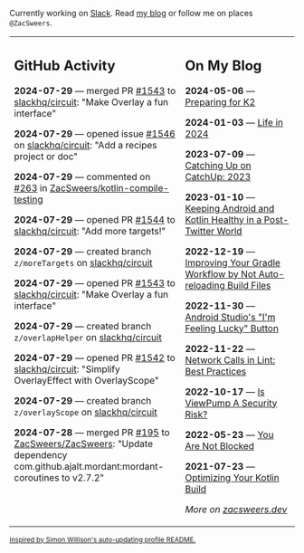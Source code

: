 Currently working on [Slack](https://slack.com/). Read [my blog](https://zacsweers.dev/) or follow me on places `@ZacSweers`.

<table><tr><td valign="top" width="60%">

## GitHub Activity
<!-- githubActivity starts -->
**2024-07-29** — merged PR [#1543](https://github.com/slackhq/circuit/pull/1543) to [slackhq/circuit](https://github.com/slackhq/circuit): "Make Overlay a fun interface"

**2024-07-29** — opened issue [#1546](https://github.com/slackhq/circuit/issues/1546) on [slackhq/circuit](https://github.com/slackhq/circuit): "Add a recipes project or doc"

**2024-07-29** — commented on [#263](https://github.com/ZacSweers/kotlin-compile-testing/pull/263#issuecomment-2255936972) in [ZacSweers/kotlin-compile-testing](https://github.com/ZacSweers/kotlin-compile-testing)

**2024-07-29** — opened PR [#1544](https://github.com/slackhq/circuit/pull/1544) to [slackhq/circuit](https://github.com/slackhq/circuit): "Add more targets!"

**2024-07-29** — created branch `z/moreTargets` on [slackhq/circuit](https://github.com/slackhq/circuit)

**2024-07-29** — opened PR [#1543](https://github.com/slackhq/circuit/pull/1543) to [slackhq/circuit](https://github.com/slackhq/circuit): "Make Overlay a fun interface"

**2024-07-29** — created branch `z/overlapHelper` on [slackhq/circuit](https://github.com/slackhq/circuit)

**2024-07-29** — opened PR [#1542](https://github.com/slackhq/circuit/pull/1542) to [slackhq/circuit](https://github.com/slackhq/circuit): "Simplify OverlayEffect with OverlayScope"

**2024-07-29** — created branch `z/overlayScope` on [slackhq/circuit](https://github.com/slackhq/circuit)

**2024-07-28** — merged PR [#195](https://github.com/ZacSweers/ZacSweers/pull/195) to [ZacSweers/ZacSweers](https://github.com/ZacSweers/ZacSweers): "Update dependency com.github.ajalt.mordant:mordant-coroutines to v2.7.2"
<!-- githubActivity ends -->
</td><td valign="top" width="40%">

## On My Blog
<!-- blog starts -->
**2024-05-06** — [Preparing for K2](https://www.zacsweers.dev/preparing-for-k2/)

**2024-01-03** — [Life in 2024](https://www.zacsweers.dev/life-in-2024/)

**2023-07-09** — [Catching Up on CatchUp: 2023](https://www.zacsweers.dev/catching-up-on-catchup-2023/)

**2023-01-10** — [Keeping Android and Kotlin Healthy in a Post-Twitter World](https://www.zacsweers.dev/keeping-android-healthy/)

**2022-12-19** — [Improving Your Gradle Workflow by Not Auto-reloading Build Files](https://www.zacsweers.dev/improving-your-workflow-by-not-auto-reloading-build-files/)

**2022-11-30** — [Android Studio's "I'm Feeling Lucky" Button](https://www.zacsweers.dev/android-studios-im-feeling-lucky-button/)

**2022-11-22** — [Network Calls in Lint: Best Practices](https://www.zacsweers.dev/network-calls-in-lint-best-practices/)

**2022-10-17** — [Is ViewPump A Security Risk?](https://www.zacsweers.dev/is-viewpump-a-security-risk/)

**2022-05-23** — [You Are Not Blocked](https://www.zacsweers.dev/you-are-not-blocked/)

**2021-07-23** — [Optimizing Your Kotlin Build](https://www.zacsweers.dev/optimizing-your-kotlin-build/)
<!-- blog ends -->
_More on [zacsweers.dev](https://zacsweers.dev/)_
</td></tr></table>

<sub><a href="https://simonwillison.net/2020/Jul/10/self-updating-profile-readme/">Inspired by Simon Willison's auto-updating profile README.</a></sub>